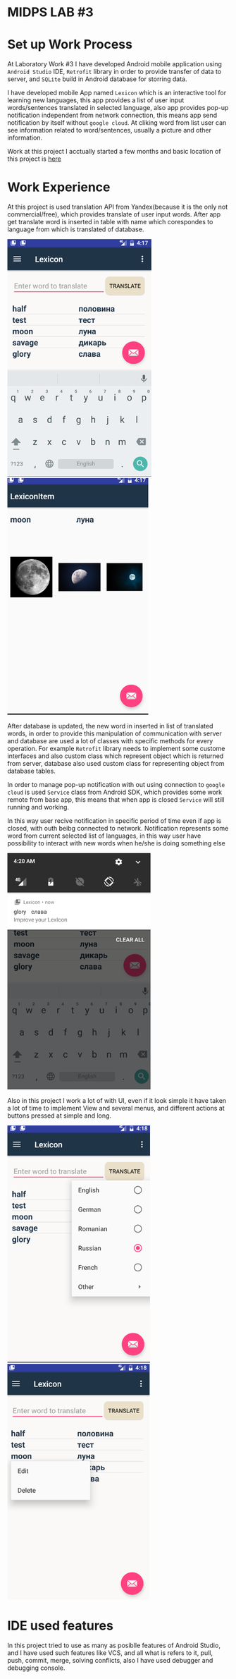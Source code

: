# MIDPS LAB #3

# Set up Work Process

At Laboratory Work #3 I have developed Android mobile application using `Android Studio` IDE, `Retrofit` library in order to provide transfer of data to server, and `SQLite` build in Android database for storring data.

I have developed mobile App named `Lexicon` which is an interactive tool for learning new languages, this app provides a list of user input words/sentences translated in selected language, also app provides pop-up notification independent from network connection, this means app send notification by itself without `google cloud`. At cliking word from list user can see information related to word/sentences, usually a picture and other information.

Work at this project I acctually started a few months and basic location of this project is [here](https://github.com/ASV44/Lexicon)

# Work Experience

At this project is used translation API from Yandex(because it is the only not commercial/free), which provides translate of user input words. After app get translate word is inserted in table with name which corespondes to language from which is translated of database.

![alt tag](https://github.com/ASV44/MIDPS_LABS/blob/master/LAB3/screens/Screen%20Shot%202017-04-26%20at%2004.17.11.png)
![alt tag](https://github.com/ASV44/MIDPS_LABS/blob/master/LAB3/screens/Screen%20Shot%202017-04-26%20at%2004.17.40.png) 

After database is updated, the new word in inserted in list of translated words, in order to provide this manipulation of communication with server and database are used a lot of classes with specific methods for every operation. For example `Retrofit` library needs to implement some custome interfaces and also custom class which represent object which is returned from server, database also used custom class for representing object from database tables.

In order to manage pop-up notification with out using connection to `google cloud` is used `Service` class from Android SDK, which provides some work remote from base app, this means that when app is closed `Service` will still running and working.

In this way user recive notification in specific period of time even if app is closed, with outh beibg connected to network. Notification represents some word from current selected list of languages, in this way user have possibility to interact with new words when he/she is doing something else

![alt tag](https://github.com/ASV44/MIDPS_LABS/blob/master/LAB3/screens/Screen%20Shot%202017-04-26%20at%2004.19.57.png) 

Also in this project I work a lot of with UI, even if it look simple it have taken a lot of time to implement View and several menus, and different actions at buttons pressed at simple and long.

![alt tag](https://github.com/ASV44/MIDPS_LABS/blob/master/LAB3/screens/Screen%20Shot%202017-04-26%20at%2004.18.06.png) 
![alt tag](https://github.com/ASV44/MIDPS_LABS/blob/master/LAB3/screens/Screen%20Shot%202017-04-26%20at%2004.18.45.png) 

# IDE used features

In this project tried to use as many as posiblle features of Android Studio, and I have used such features like VCS, and all what is refers to it, pull, push, commit, merge, solving conflicts, also I have used debugger and debugging console.
